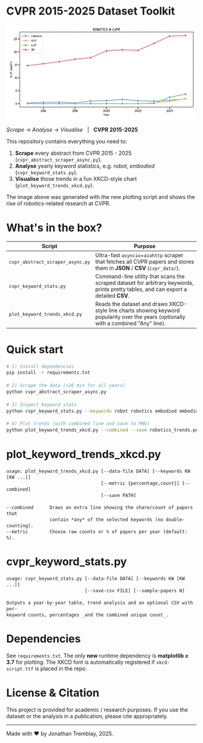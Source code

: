 # CVPR 2015-2025 Dataset Toolkit

![Robotics Trend](jonathan_tremblay.png)

_Scrape → Analyse → Visualise_ &nbsp;&nbsp;|&nbsp;&nbsp; **CVPR 2015-2025**

This repository contains everything you need to:

1. **Scrape** every abstract from CVPR 2015 - 2025 (`cvpr_abstract_scraper_async.py`).
2. **Analyse** yearly keyword statistics, e.g. _robot_, _embodied_ (`cvpr_keyword_stats.py`).
3. **Visualise** those trends in a fun XKCD-style chart (`plot_keyword_trends_xkcd.py`).

The image above was generated with the new plotting script and shows the rise of robotics-related research at CVPR.

# What's in the box?

| Script | Purpose |
|--------|---------|
| `cvpr_abstract_scraper_async.py` | Ultra-fast `asyncio`+`aiohttp` scraper that fetches all CVPR papers and stores them in **JSON** / **CSV** (`cvpr_data/`). |
| `cvpr_keyword_stats.py` | Command-line utility that scans the scraped dataset for arbitrary keywords, prints pretty tables, and can export a detailed **CSV**. |
| `plot_keyword_trends_xkcd.py` | Reads the dataset and draws XKCD-style line charts showing keyword popularity over the years (optionally with a combined "Any" line). |

# Quick start

```bash
# 1) Install dependencies
pip install -r requirements.txt

# 2) Scrape the data (≈20 min for all years)
python cvpr_abstract_scraper_async.py

# 3) Inspect keyword stats
python cvpr_keyword_stats.py --keywords robot robotics embodied embodiment --save-csv stats.csv

# 4) Plot trends (with combined line and save to PNG)
python plot_keyword_trends_xkcd.py --combined --save robotics_trends.png
```

# plot_keyword_trends_xkcd.py

```
usage: plot_keyword_trends_xkcd.py [--data-file DATA] [--keywords KW [KW ...]]
                                   [--metric {percentage,count}] [--combined]
                                   [--save PATH]

--combined      Draws an extra line showing the share/count of papers that
                contain *any* of the selected keywords (no double-counting).
--metric        Choose raw counts or % of papers per year (default: %).
```

# cvpr_keyword_stats.py

```
usage: cvpr_keyword_stats.py [--data-file DATA] [--keywords KW [KW ...]]
                             [--save-csv FILE] [--sample-papers N]

Outputs a year-by-year table, trend analysis and an optional CSV with per-
keyword counts, percentages _and the combined unique count_.
```

# Dependencies

See `requirements.txt`. The only **new** runtime dependency is **matplotlib ≥ 3.7** for plotting. The XKCD font is automatically registered if `xkcd-script.ttf` is placed in the repo.

# License & Citation

This project is provided for academic / research purposes. If you use the dataset or the analysis in a publication, please cite appropriately.

---

Made with ❤️ by Jonathan Tremblay, 2025.